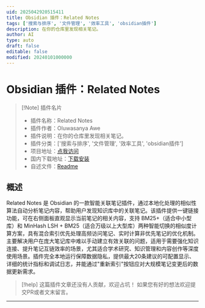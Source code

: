 ```yaml
---
uid: 2025042920515411
title: Obsidian 插件：Related Notes
tags: ['搜索与排序', '文件管理', '效率工具', 'obsidian插件']
description: 在你的仓库里发现相关笔记。
author: AI
type: auto
draft: false
editable: false
modified: 20240101000000
---
```


# Obsidian 插件：Related Notes

> [!Note] 插件名片
> - 插件名称：Related Notes
> - 插件作者：Oluwasanya Awe
> - 插件说明：在你的仓库里发现相关笔记。
> - 插件分类：['搜索与排序', '文件管理', '效率工具', 'obsidian插件']
> - 项目地址：[点我访问](https://github.com/mrboxtobox/obsidian-related-notes)
> - 国内下载地址：[下载安装](https://pkmer.cn/products/plugin/pluginMarket/?related-notes)
> - 自述文件：[Readme](https://ghproxy.net/https://raw.githubusercontent.com/mrboxtobox/obsidian-related-notes/master/README.md)



## 概述

Related Notes 是 Obsidian 的一款智能关联笔记插件，通过本地化处理的相似性算法自动分析笔记内容，帮助用户发现知识库中的关联笔记。该插件提供一键链接功能，可在右侧面板直观显示当前笔记的相关内容，支持 BM25+（适合中小型库）和 MinHash LSH + BM25（适合万级以上大型库）两种智能切换的相似度计算方案，具有混合索引优先处理高频访问笔记、实时计算非优先笔记的优化机制。主要解决用户在庞大笔记库中难以手动建立有效关联的问题，适用于需要强化知识连接、提升笔记互链效率的场景，尤其适合学术研究、知识管理和内容创作等深度使用场景。插件完全本地运行保障数据隐私，提供最大20条建议的可配置显示、详细的统计指标和调试日志，并能通过"重新索引"按钮应对大规模笔记变更后的数据更新需求。


> [!help] 
> 这篇插件文章还没有人贡献，欢迎占坑！
> 如果您有好的想法欢迎提交PR或者文末留言。
> 

---




